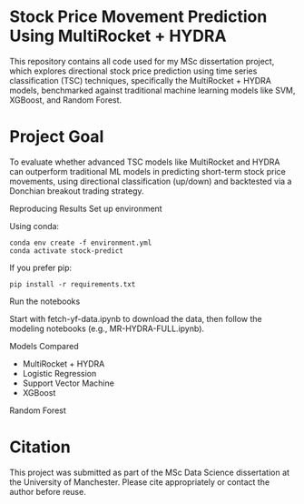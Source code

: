 # Stock Price Movement Prediction Using MultiRocket + HYDRA

This repository contains all code used for my MSc dissertation project, which explores directional stock price prediction using time series classification (TSC) techniques,  specifically the MultiRocket + HYDRA models, benchmarked against traditional machine learning models like SVM, XGBoost, and Random Forest.

# Project Goal

To evaluate whether advanced TSC models like MultiRocket and HYDRA can outperform traditional ML models in predicting short-term stock price movements, using directional classification (up/down) and backtested via a Donchian breakout trading strategy.

Reproducing Results
Set up environment

Using conda:
```
conda env create -f environment.yml
conda activate stock-predict
```

If you prefer pip:
```
pip install -r requirements.txt
```
Run the notebooks

Start with fetch-yf-data.ipynb to download the data, then follow the modeling notebooks (e.g., MR-HYDRA-FULL.ipynb).

Models Compared
- MultiRocket + HYDRA
- Logistic Regression
- Support Vector Machine
- XGBoost

Random Forest

# Citation
This project was submitted as part of the MSc Data Science dissertation at the University of Manchester. Please cite appropriately or contact the author before reuse.
